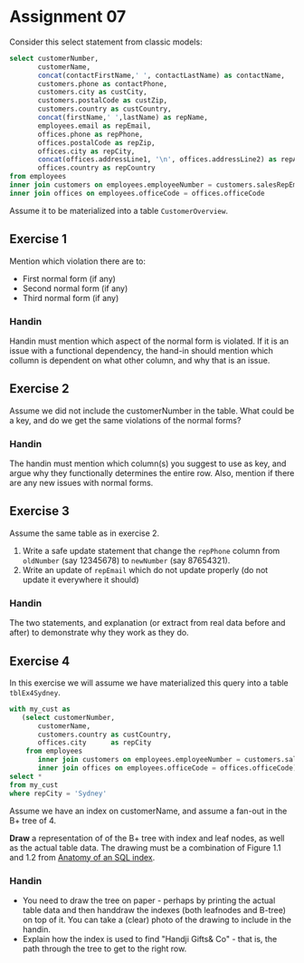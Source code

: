 # Assignment 07

Consider this select statement from classic models:

```sql
select customerNumber,
       customerName,
       concat(contactFirstName,' ', contactLastName) as contactName,
       customers.phone as contactPhone,
       customers.city as custCity,
       customers.postalCode as custZip,
       customers.country as custCountry,
       concat(firstName,' ',lastName) as repName,
       employees.email as repEmail,
       offices.phone as repPhone,
       offices.postalCode as repZip,
       offices.city as repCity,
       concat(offices.addressLine1, '\n', offices.addressLine2) as repAddress,
       offices.country as repCountry
from employees 
inner join customers on employees.employeeNumber = customers.salesRepEmployeeNumber
inner join offices on employees.officeCode = offices.officeCode
```

Assume it to be materialized into a table `CustomerOverview`.

## Exercise 1
Mention which violation there are to:

* First normal form (if any)
* Second normal form (if any)
* Third normal form (if any)

### Handin
Handin must mention which aspect of the normal form is violated. If it is an issue with a functional dependency, the hand-in should mention which collumn is dependent on what other column, and why that is an issue.

## Exercise 2
Assume we did not include the customerNumber in the table. What could be a key, and do we get the same violations of the normal forms?

### Handin
The handin must mention which column(s) you suggest to use as key, and argue why they functionally determines the entire row. Also, mention if there are any new issues with normal forms.

## Exercise 3
Assume the same table as in exercise 2. 

1. Write a safe update statement that change the `repPhone` column from `oldNumber` (say 12345678) to `newNumber` (say 87654321).
2. Write an update of `repEmail` which do not update properly (do not update it everywhere it should)

### Handin
The two statements, and explanation (or extract from real data before and after) to demonstrate why they work as they do.

## Exercise 4
In this exercise we will assume we have materialized this query into a table `tblEx4Sydney`.

```sql
with my_cust as
   (select customerNumber,
       customerName,
       customers.country as custCountry,
       offices.city      as repCity
    from employees
       inner join customers on employees.employeeNumber = customers.salesRepEmployeeNumber
       inner join offices on employees.officeCode = offices.officeCode)
select *
from my_cust
where repCity = 'Sydney'
```

Assume we have an index on customerName, and assume a fan-out in the B+ tree of 4. 

**Draw** a representation of of the B+ tree with index and leaf nodes, as well as the actual table data. The drawing must be a combination of Figure 1.1 and 1.2 from [Anatomy of an SQL index](https://use-the-index-luke.com/sql/anatomy).

### Handin
* You need to draw the tree on paper - perhaps by printing the actual table data and then handdraw the indexes (both leafnodes and B-tree) on top of it.
You can take a (clear) photo of the drawing to include in the handin.
* Explain how the index is used to find "Handji Gifts& Co" - that is, the path through the tree to get to the right row.
